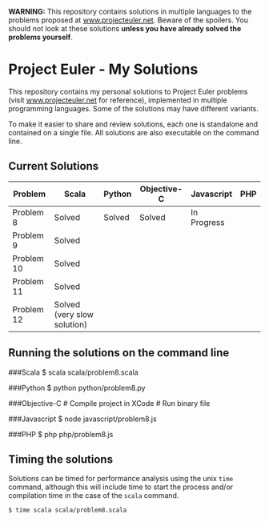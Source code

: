 
**WARNING:** This repository contains solutions in multiple languages to the problems proposed at www.projecteuler.net. Beware of the spoilers. You should not look at these solutions **unless you have already solved the problems yourself**.


Project Euler - My Solutions
============================
This repository contains my personal solutions to Project Euler problems (visit www.projecteuler.net for reference), implemented in multiple programming languages. Some of the solutions may have different variants.

To make it easier to share and review solutions, each one is standalone and contained on a single file. All solutions are also executable on the command line.


Current Solutions
-----------------
| Problem | Scala | Python | Objective-C | Javascript | PHP |
|---------------|----------------|----------------|----------------|----------------|----------------|
| Problem 8 | Solved | Solved | Solved | In Progress |  |
| Problem 9 | Solved |  |  |  |  |
| Problem 10 | Solved |  |  |  |  |
| Problem 11 | Solved |  |  |  |  |
| Problem 12 | Solved (very slow solution) |  |  |  |  |

Running the solutions on the command line
-----------------------------------------

###Scala
    $ scala scala/problem8.scala

###Python
    $ python python/problem8.py

###Objective-C
	# Compile project in XCode
	# Run binary file

###Javascript
    $ node javascript/problem8.js

###PHP
    $ php php/problem8.js



Timing the solutions
--------------------

Solutions can be timed for performance analysis using the unix `time` command, although this will include time to start the process and/or compilation time in the case of the `scala` command.

    $ time scala scala/problem8.scala

